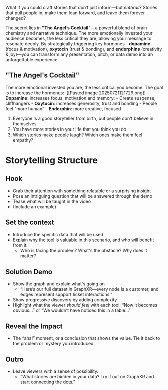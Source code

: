 What if you could craft stories that don’t just inform—but _enthrall_? Stories that pull people in, make them lean forward, and leave them forever changed?

The secret lies in **"The Angel’s Cocktail"**—a powerful blend of brain chemistry and narrative technique. The more emotionally invested your audience becomes, the less critical they are, allowing your message to resonate deeply. By strategically triggering key hormones—**dopamine** (focus & motivation), **oxytocin** (trust & bonding), and **endorphins** (creativity & joy)—you can transform any presentation, pitch, or data demo into an unforgettable experience.
## "The Angel's Cocktail"
The more emotional invested you are, the less critical you become. The goal is to increase the hormones:
![[Pasted image 20250721121729.png]]
	- **Dopamine**: increases focus, motivation and memory;
		- Create suspense, cliffhangers 
	- **Oxytocin**: increases generosity, trust and bonding 
		- People feel "more human"
	- **Endorphin**: more creative, focused 

1) Everyone is a good storyteller from birth, but people don't believe in themselves
2) You have more stories in your life that you think you do
3) Which stories make people laugh? Which ones make them feel empathy? 

# Storytelling Structure
## Hook
- Grab their attention with something relatable or a surprising insight
- Pose an intriguing question that will be answered through the demo
- Tease what will be taught in the video
- (Include an example)
## Set the context
- Introduce the specific data that will be used
- Explain why the tool is valuable in this scenario, and who will benefit from it:
	- Who is facing the problem? What's the obstacle? Why does it matter?
## Solution Demo
- Show the graph and explain what's going on
	- “Here’s our full dataset in GraphXR—every node is a customer, and edges represent support ticket interactions.”
- Show progressive discovery by adding complexity
- Highlight what the viewer _should feel_ with each tool: “Now it becomes obvious…” or “We wouldn’t have noticed this in a table…”
## Reveal the Impact
- The “aha!” moment, or a conclusion that shows the value. Tie it back to the problem or mystery you introduced.
## Outro
- Leave viewers with a sense of possibility.
	- “What stories are hidden in your data? Try it out on GraphXR and start connecting the dots.”